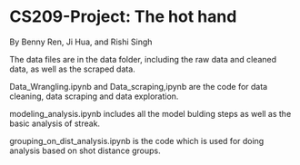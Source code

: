 # CS209-Project: The hot hand
By Benny Ren, Ji Hua, and Rishi Singh

The data files are in the data folder, including the raw data and cleaned data, as well as the scraped data.

Data_Wrangling.ipynb and Data_scraping,ipynb are the code for data cleaning, data scraping and data exploration. 

modeling_analysis.ipynb includes all the model bulding steps as well as the basic analysis of streak.

grouping_on_dist_analysis.ipynb is the code which is used for doing analysis based on shot distance groups. 
